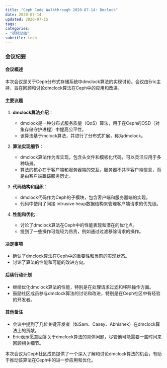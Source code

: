 ```yaml
---
title: "Ceph Code Walkthrough 2020-07-14: Dmclock"
date: 2020-07-14
updated: 2020-07-15
tags:
categories:
- "视频总结"
subtitle: tech
---
```



### 会议纪要

#### 会议概述
本次会议是关于Ceph分布式存储系统中dmclock算法的实现讨论。会议由Eric主持，旨在回顾和讨论dmclock算法在Ceph中的应用和改进。

#### 主要议题
1. **dmclock算法介绍**：
   - dmclock是一种分布式服务质量（QoS）算法，用于在Ceph的OSD（对象存储守护进程）中提高公平性。
   - 该算法基于mclock算法，并进行了分布式扩展，称为dmclock。

2. **算法实现细节**：
   - dmclock算法作为库实现，包含头文件和模板化代码，可以灵活应用于多种场景。
   - 算法的核心在于客户端和服务器端的交互，服务器不共享客户端信息，而是由客户端跟踪服务历史。

3. **代码结构和组织**：
   - dmclock代码作为Ceph的子模块，包含客户端和服务器端的实现。
   - 代码中使用了间接 intrusive heap数据结构来管理客户端请求的优先级。

4. **性能和优化**：
   - 讨论了dmclock算法在Ceph中的性能表现和潜在的优化点。
   - 提到了一些操作可能较为昂贵，例如通过过滤移除请求的操作。

#### 决定事项
- 确认了dmclock算法在Ceph中的重要性和当前的实现状态。
- 讨论了算法的性能和可能的改进方向。

#### 后续行动计划
- 继续优化dmclock算法的性能，特别是在处理请求过滤和移除操作方面。
- 鼓励社区成员参与dmclock算法的讨论和改进，特别是在Ceph社区中有经验的开发者。

#### 其他备注
- 会议中提到了几位关键开发者（如Sam、Casey、Abhishek）在dmclock算法上的贡献。
- Eric表示愿意回答关于dmclock算法的具体问题，尽管他可能需要一些时间来回顾相关细节。

本次会议为Ceph社区成员提供了一个深入了解和讨论dmclock算法的机会，有助于推动该算法在Ceph中的进一步应用和优化。